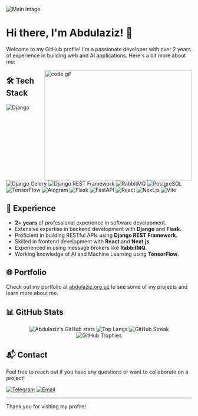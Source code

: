 ![Main Image](https://user-images.githubusercontent.com/74038190/225813708-98b745f2-7d22-48cf-9150-083f1b00d6c9.gif)

# Hi there, I'm Abdulaziz! 👋

Welcome to my GitHub profile! I'm a passionate developer with over 2 years of experience in building web and AI applications. Here's a bit more about me:

<img src="https://raw.githubusercontent.com/abhisheknaiidu/abhisheknaiidu/master/code.gif" alt="code gif" align="right" width="400" height="300" />

## 🛠 Tech Stack

![Django](https://img.shields.io/badge/Django-092E20?style=for-the-badge&logo=django&logoColor=white)
![Django Celery](https://img.shields.io/badge/Celery-37814A?style=for-the-badge&logo=celery&logoColor=white)
![Django REST Framework](https://img.shields.io/badge/Django%20REST-092E20?style=for-the-badge&logo=django&logoColor=white)
![RabbitMQ](https://img.shields.io/badge/RabbitMQ-FF6600?style=for-the-badge&logo=rabbitmq&logoColor=white)
![PostgreSQL](https://img.shields.io/badge/PostgreSQL-336791?style=for-the-badge&logo=postgresql&logoColor=white)
![TensorFlow](https://img.shields.io/badge/TensorFlow-FF6F00?style=for-the-badge&logo=tensorflow&logoColor=white)
![Aiogram](https://img.shields.io/badge/Aiogram-FFD700?style=for-the-badge&logo=telegram&logoColor=white)
![Flask](https://img.shields.io/badge/Flask-000000?style=for-the-badge&logo=flask&logoColor=white)
![FastAPI](https://img.shields.io/badge/FastAPI-009688?style=for-the-badge&logo=fastapi&logoColor=white)
![React](https://img.shields.io/badge/React-20232A?style=for-the-badge&logo=react&logoColor=61DAFB)
![Next.js](https://img.shields.io/badge/Next.js-000000?style=for-the-badge&logo=next-dot-js&logoColor=white)
![Vite](https://img.shields.io/badge/Vite-646CFF?style=for-the-badge&logo=vite&logoColor=white)

## 💼 Experience

- **2+ years** of professional experience in software development.
- Extensive expertise in backend development with **Django** and **Flask**.
- Proficient in building RESTful APIs using **Django REST Framework**.
- Skilled in frontend development with **React** and **Next.js**.
- Experienced in using message brokers like **RabbitMQ**.
- Working knowledge of AI and Machine Learning using **TensorFlow**.

## 🌐 Portfolio

Check out my portfolio at [abdulaziz.org.uz](https://abdulaziz.org.uz) to see some of my projects and learn more about me.

## 📊 GitHub Stats

<div align="center">
  <img src="https://github-readme-stats.vercel.app/api?username=abdulaziz-python&show_icons=true&theme=radical" alt="Abdulaziz's GitHub stats" />
  <img src="https://github-readme-stats.vercel.app/api/top-langs/?username=abdulaziz-python&layout=compact&theme=radical" alt="Top Langs" />
  <img src="https://github-readme-streak-stats.herokuapp.com/?user=abdulaziz-python&theme=radical" alt="GitHub Streak" />
  <img src="https://github-profile-trophy.vercel.app/?username=abdulaziz-python&theme=radical" alt="GitHub Trophies" />
</div>

## 📬 Contact

Feel free to reach out if you have any questions or want to collaborate on a project!

[![Telegram](https://img.shields.io/badge/Telegram-2CA5E0?style=for-the-badge&logo=telegram&logoColor=white)](https://t.me/ablaze_coder)
[![Email](https://img.shields.io/badge/Email-D14836?style=for-the-badge&logo=gmail&logoColor=white)](mailto:ablaze.coder@proton.me)

---

Thank you for visiting my profile!
